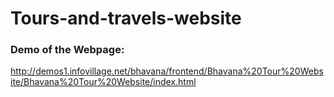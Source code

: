 # Tours-and-travels-website

### Demo of the Webpage: 
http://demos1.infovillage.net/bhavana/frontend/Bhavana%20Tour%20Website/Bhavana%20Tour%20Website/index.html
